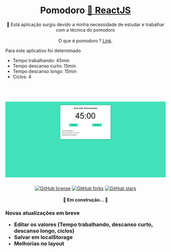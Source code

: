<h1 align="center">
    Pomodoro
    <a href="https://pt-br.reactjs.org/">🔗 ReactJS</a>
</h1>
<p align="center">📗 Está aplicação surgiu devido a minha necessidade de estudar e trabalhar com a técnica do pomodoro
 <br><br>
O que é pomodoro ? <a href="https://pt.wikipedia.org/wiki/T%C3%A9cnica_pomodoro" > Link</a>.

Para este aplicativo foi determinado

<ul>
<li>Tempo trabalhando: 45min</li>
<li>Tempo descanso curto: 15min</li>
<li>Tempo descanso longo: 15min</li>
<li>Ciclos: 4</li>
</ul>

</p>
<br>

<h1 align="center">

  <img alt="printTela" title="#Pomodoro - ADM" src="public\banner.png" />
</h1>
<div align="center">
    <a href="https://github.com/DiegoVaz/Pomodoro"><img alt="GitHub license" src="https://img.shields.io/github/license/DiegoVaz/dashboard"></a>
    <a href="https://github.com/DiegoVaz/Pomodoro/network"><img alt="GitHub forks" src="https://img.shields.io/github/forks/DiegoVaz/Pomodoro"></a>
    <a href="https://github.com/DiegoVaz/Pomodoro/stargazers"><img alt="GitHub stars" src="https://img.shields.io/github/stars/DiegoVaz/Pomodoro"></a>
</div>
<h4 align="center">
	🚧 Em construção...  🚧
</h4>
<h3>
Novas atualizações em breve

<ul>
  <li>Editar os valores (Tempo trabalhando, descanso curto, descanso longo, ciclos)</li>
  <li>Salvar em localStorage</li>
  <li>Melhorias no layout</li>
</ul>
</h3>
